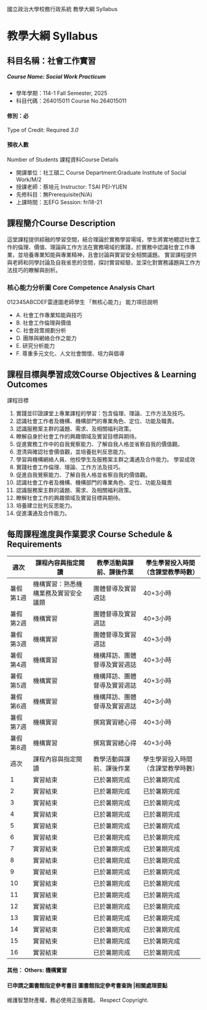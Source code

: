 國立政治大學校務行政系統 教學大綱 Syllabus
# 教學大綱 Syllabus
##  科目名稱：社會工作實習
#####  Course Name: Social Work Practicum
  * 學年學期：114-1 Fall Semester, 2025 
  * 科目代碼：264015011 Course No.264015011
#### 修別：必
Type of Credit: Required 
_3.0_
#### 預收人數
Number of Students
課程資料Course Details
  * 開課單位：社工碩二 Course Department:Graduate Institute of Social Work/M/2 
  * 授課老師：蔡培元 Instructor: TSAI PEI-YUEN 
  * 先修科目：無Prerequisite(N/A)
  * 上課時間：五EFG Session: fri18-21
##  課程簡介Course Description
這堂課程提供綜融的學習空間，結合理論於實務學習場域，學生將實地體認社會工作的倫理、價值、理論與工作方法在實務場域的實踐，於實務中認識社會工作專業，並培養專業知能與專業精神，且會討論與實習安全相關議題。
實習課程提供與老師和同學討論及自我省思的空間，探討實習經驗，並深化對實務議題與工作方法技巧的瞭解與剖析。
###  核心能力分析圖 Core Competence Analysis Chart
012345ABCDEF雷達圖老師學生
「無核心能力」 
能力項目說明
  * A. 社會工作專業知能與技巧
  * B. 社會工作倫理與價值
  * C. 社會政策規劃分析
  * D. 團隊與網絡合作之能力
  * E. 研究分析能力
  * F. 尊重多元文化、人文社會關懷、培力與倡導
##  課程目標與學習成效Course Objectives & Learning Outcomes 
課程目標
  1. 實踐並印證課堂上專業課程的學習：包含倫理、理論、工作方法及技巧。
  2. 認識社會工作者及機構、機構部門的專業角色、定位、功能及職責。 
  3. 認識服務案主群的議題、需求、及相關福利政策。 
  4. 瞭解自身於社會工作的興趣領域及實習目標與期待。 
  5. 促進實務工作中的自我覺察能力、了解自我人格並省察自我的價值觀。
  6. 澄清與確認社會價值觀，並培養批判反思能力。
  7. 學習與機構網絡人員、他校學生及服務案主群之溝通及合作能力。
學習成效
  1. 實踐社會工作倫理、理論、工作方法及技巧。
  2. 促進自我覺察能力、了解自我人格並省察自我的價值觀。
  3. 認識社會工作者及機構、機構部門的專業角色、定位、功能及職責
  4. 認識服務案主群的議題、需求、及相關福利政策。 
  5. 瞭解社會工作的興趣領域及實習目標與期待。
  6. 培養建立批判反思能力。
  7. 促進溝通及合作能力。
##  每周課程進度與作業要求 Course Schedule & Requirements
週次 |  課程內容與指定閱讀 |  教學活動與課前、課後作業 |  學生學習投入時間 （含課堂教學時數）  
---|---|---|---  
暑假第1週 |  機構實習：熟悉機構業務及實習安全議題 |  團體督導及實習週誌 |  40+3小時  
暑假第2週 |  機構實習 |  團體督導及實習週誌 |  40+3小時  
暑假第3週 |  機構實習 |  團體督導及實習週誌 |  40+3小時  
暑假第4週 |  機構實習 |  機構拜訪、團體督導及實習週誌 |  40+3小時  
暑假第5週 |  機構實習 |  機構拜訪、團體督導及實習週誌 |  40+3小時  
暑假第6週 |  機構實習 |  機構拜訪、團體督導及實習週誌 |  40+3小時  
暑假第7週 |  機構實習 |  撰寫實習總心得 |  40+3小時  
暑假第8週 |  機構實習 |  撰寫實習總心得 |  40+3小時  
週次 |  課程內容與指定閱讀 |  教學活動與課前、課後作業 |  學生學習投入時間 （含課堂教學時數）  
1 |  實習結束 |  已於暑期完成 |  已於暑期完成  
2 |  實習結束 |  已於暑期完成 |  已於暑期完成  
3 |  實習結束 |  已於暑期完成 |  已於暑期完成  
4 |  實習結束 |  已於暑期完成 |  已於暑期完成  
5 |  實習結束 |  已於暑期完成 |  已於暑期完成  
6 |  實習結束 |  已於暑期完成 |  已於暑期完成  
7 |  實習結束 |  已於暑期完成 |  已於暑期完成  
8 |  實習結束 |  已於暑期完成 |  已於暑期完成  
9 |  實習結束 |  已於暑期完成 |  已於暑期完成  
10 |  實習結束 |  已於暑期完成 |  已於暑期完成  
11 |  實習結束 |  已於暑期完成 |  已於暑期完成  
12 |  實習結束 |  已於暑期完成 |  已於暑期完成  
13 |  實習結束 |  已於暑期完成 |  已於暑期完成  
14 |  實習結束 |  已於暑期完成 |  已於暑期完成  
15 |  實習結束 |  已於暑期完成 |  已於暑期完成  
16 |  實習結束 |  已於暑期完成 |  已於暑期完成  
####  其他： Others: 機構實習 
####  已申請之圖書館指定參考書目  圖書館指定參考書查詢 |相關處理要點
維護智慧財產權，務必使用正版書籍。 Respect Copyright.